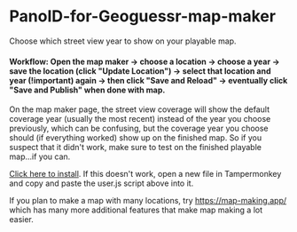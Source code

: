 # PanoID-for-Geoguessr-map-maker
Choose which street view year to show on your playable map.

#### Workflow: Open the map maker -> choose a location -> choose a year -> save the location (click "Update Location") -> select that location and year (!important) again -> then click "Save and Reload" -> eventually click "Save and Publish" when done with map.

On the map maker page, the street view coverage will show the default coverage year (usually the most recent) instead of the year you choose previously, which can be confusing, but the coverage year you choose should (if everything worked) show up on the finished map. So if you suspect that it didn't work, make sure to test on the finished playable map...if you can.

[Click here to install](https://github.com/echandler/PanoID-for-Geoguessr-map-maker/raw/main/betterGeoGuessrMapMaker.user.js). If this doesn't work, open a new file in Tampermonkey and copy and paste the user.js script above into it.

If you plan to make a map with many locations, try https://map-making.app/ which has many more additional features that make map making a lot easier.
